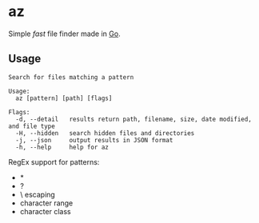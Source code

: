 # az

Simple *fast* file finder made in [Go](https://go.dev/).

## Usage

```man
Search for files matching a pattern

Usage:
  az [pattern] [path] [flags]

Flags:
  -d, --detail   results return path, filename, size, date modified, and file type
  -H, --hidden   search hidden files and directories
  -j, --json     output results in JSON format
  -h, --help     help for az
```

RegEx support for patterns:

- \*
- ?
- \\ escaping
- character range
- character class
